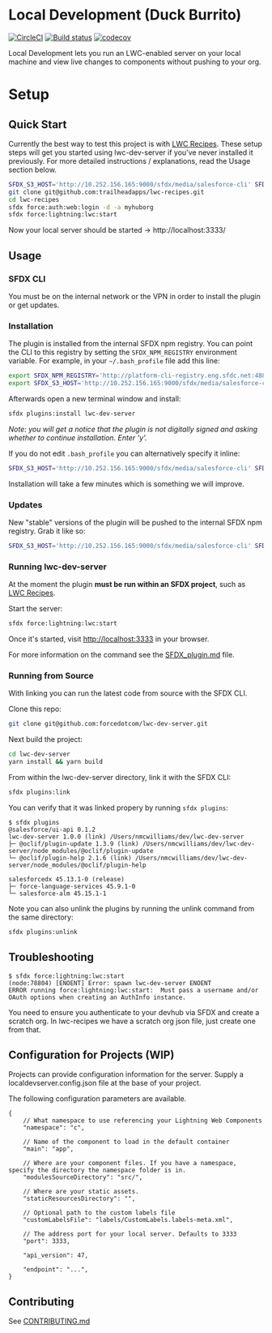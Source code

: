 # Local Development (Duck Burrito)

[![CircleCI](https://circleci.com/gh/forcedotcom/lwc-dev-server.svg?style=svg&circle-token=19ea057fcc409cec956c360fc347b727d0429396)](https://circleci.com/gh/forcedotcom/lwc-dev-server)
[![Build status](https://ci.appveyor.com/api/projects/status/ix3iloviwyyg4agt/branch/master?svg=true)](https://ci.appveyor.com/project/forcedotcom/lwc-dev-server/branch/master)
[![codecov](https://codecov.io/gh/forcedotcom/lwc-dev-server/branch/master/graph/badge.svg?token=LJxxclDlYz)](https://codecov.io/gh/forcedotcom/lwc-dev-server)

Local Development lets you run an LWC-enabled server on your local machine and view live changes to components without pushing to your org.

# Setup

## Quick Start

Currently the best way to test this project is with [LWC Recipes](https://github.com/trailheadapps/lwc-recipes). These setup steps will get you started using lwc-dev-server if you've never installed it previously. For more detailed instructions / explanations, read the Usage section below.

```sh
SFDX_S3_HOST='http://10.252.156.165:9000/sfdx/media/salesforce-cli' SFDX_NPM_REGISTRY='http://platform-cli-registry.eng.sfdc.net:4880' sfdx plugins:install lwc-dev-server
git clone git@github.com:trailheadapps/lwc-recipes.git
cd lwc-recipes
sfdx force:auth:web:login -d -a myhuborg
sfdx force:lightning:lwc:start
```
Now your local server should be started -> http://localhost:3333/

## Usage

### SFDX CLI

You must be on the internal network or the VPN in order to install the plugin or get updates.

### Installation

The plugin is installed from the internal SFDX npm registry. You can point the CLI to this registry by setting the `SFDX_NPM_REGISTRY` environment variable. For example, in your `~/.bash_profile` file add this line:

```sh
export SFDX_NPM_REGISTRY='http://platform-cli-registry.eng.sfdc.net:4880'
export SFDX_S3_HOST='http://10.252.156.165:9000/sfdx/media/salesforce-cli'
```

Afterwards open a new terminal window and install:

```sh
sfdx plugins:install lwc-dev-server
```

*Note: you will get a notice that the plugin is not digitally signed and asking whether to continue installation. Enter 'y'.*

If you do not edit `.bash_profile` you can alternatively specify it inline:

```sh
SFDX_S3_HOST='http://10.252.156.165:9000/sfdx/media/salesforce-cli' SFDX_NPM_REGISTRY='http://platform-cli-registry.eng.sfdc.net:4880' sfdx plugins:install lwc-dev-server
```
Installation will take a few minutes which is something we will improve. 

### Updates

New "stable" versions of the plugin will be pushed to the internal SFDX npm registry. Grab it like so:

```sh
SFDX_S3_HOST='http://10.252.156.165:9000/sfdx/media/salesforce-cli' SFDX_NPM_REGISTRY='http://platform-cli-registry.eng.sfdc.net:4880' sfdx plugins:update
```

### Running lwc-dev-server

At the moment the plugin **must be run within an SFDX project**, such as [LWC Recipes](https://github.com/trailheadapps/lwc-recipes).

Start the server:

```sh
sfdx force:lightning:lwc:start
```

Once it's started, visit [http://localhost:3333](http://localhost:3333) in your browser.

For more information on the command see the [SFDX_plugin.md](SFDX_plugin.md) file.

### Running from Source

With linking you can run the latest code from source with the SFDX CLI.

Clone this repo:
```sh
git clone git@github.com:forcedotcom/lwc-dev-server.git
```

Next build the project:
```sh
cd lwc-dev-server
yarn install && yarn build
```

From within the lwc-dev-server directory, link it with the SFDX CLI:
```sh
sfdx plugins:link
```

You can verify that it was linked propery by running `sfdx plugins`:

```sh-session
$ sfdx plugins
@salesforce/ui-api 0.1.2
lwc-dev-server 1.0.0 (link) /Users/nmcwilliams/dev/lwc-dev-server
├─ @oclif/plugin-update 1.3.9 (link) /Users/nmcwilliams/dev/lwc-dev-server/node_modules/@oclif/plugin-update
└─ @oclif/plugin-help 2.1.6 (link) /Users/nmcwilliams/dev/lwc-dev-server/node_modules/@oclif/plugin-help

salesforcedx 45.13.1-0 (release)
├─ force-language-services 45.9.1-0
└─ salesforce-alm 45.15.1-1
```
Note you can also unlink the plugins by running the unlink command from the same directory:
```sh
sfdx plugins:unlink
```

## Troubleshooting

```sh-session
$ sfdx force:lightning:lwc:start
(node:78804) [ENOENT] Error: spawn lwc-dev-server ENOENT
ERROR running force:lightning:lwc:start:  Must pass a username and/or OAuth options when creating an AuthInfo instance.
```

You need to ensure you authenticate to your devhub via SFDX and create a scratch org.
In lwc-recipes we have a scratch org json file, just create one from that.


## Configuration for Projects (WIP)

Projects can provide configuration information for the server. Supply a localdevserver.config.json file at the base of your project.

The following configuration parameters are available.

```json5
{
    // What namespace to use referencing your Lightning Web Components
    "namespace": "c",

    // Name of the component to load in the default container
    "main": "app", 

    // Where are your component files. If you have a namespace, specify the directory the namespace folder is in.
    "modulesSourceDirectory": "src/", 

    // Where are your static assets.
    "staticResourcesDirectory": "",

    // Optional path to the custom labels file
    "customLabelsFile": "labels/CustomLabels.labels-meta.xml",

    // The address port for your local server. Defaults to 3333
    "port": 3333,

    "api_version": 47,

    "endpoint": "...",
}
```

## Contributing

See [CONTRIBUTING.md](CONTRIBUTING.md)
